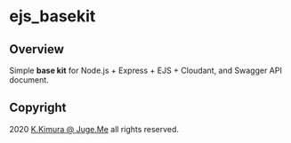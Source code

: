 # ejs_basekit

## Overview

Simple **base kit** for Node.js + Express + EJS + Cloudant, and Swagger API document.


## Copyright

2020 [K.Kimura @ Juge.Me](https://github.com/dotnsf) all rights reserved.
